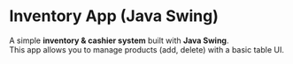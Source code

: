 # Inventory App (Java Swing)

A simple **inventory & cashier system** built with **Java Swing**.  
This app allows you to manage products (add, delete) with a basic table UI.
